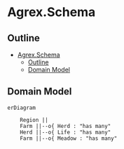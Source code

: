 # Agrex.Schema

## Outline

- [Agrex.Schema](#agrexschema)
  - [Outline](#outline)
  - [Domain Model](#domain-model)


## Domain Model

```mermaid
erDiagram

    Region ||
    Farm ||--o{ Herd : "has many"
    Herd ||--o{ Life : "has many"
    Farm ||--o{ Meadow : "has many"



```